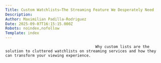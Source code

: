 ```yaml
---
Title: Custom Watchlists—The Streaming Feature We Desperately Need
Description: 
Author: Maximilian Padilla-Rodriguez
Date: 2025-09-07T16:15:15.000Z
Robots: noindex,nofollow
Template: index
---
```


                                            Why custom lists are the solution to cluttered watchlists on streaming services and how they can transform your viewing experience.
                                        